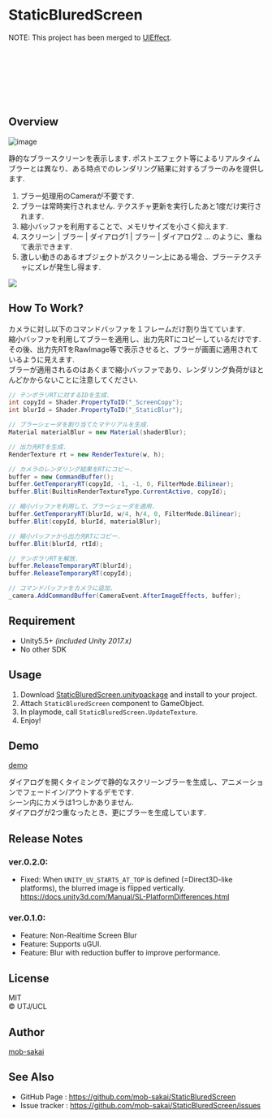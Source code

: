 StaticBluredScreen
===

NOTE: This project has been merged to [UIEffect](https://github.com/mob-sakai/UIEffect).

<br>
<br>
<br>
<br>
<br>
<br>

## Overview

![image](https://user-images.githubusercontent.com/12690315/33933482-3238bd34-e039-11e7-864c-bb22f8be9e5e.png)

静的なブラースクリーンを表示します.
ポストエフェクト等によるリアルタイムブラーとは異なり、ある時点でのレンダリング結果に対するブラーのみを提供します.

1. ブラー処理用のCameraが不要です.
2. ブラーは常時実行されません. テクスチャ更新を実行したあと1度だけ実行されます.
3. 縮小バッファを利用することで、メモリサイズを小さく抑えます.
4. スクリーン | ブラー | ダイアログ1 | ブラー | ダイアログ2 ... のように、重ねて表示できます.
5. 激しい動きのあるオブジェクトがスクリーン上にある場合、ブラーテクスチャにズレが発生し得ます.

![](https://user-images.githubusercontent.com/12690315/33972462-5c8d1d04-e0c1-11e7-8e04-a8089a208f0d.gif)




## How To Work?

カメラに対し以下のコマンドバッファを１フレームだけ割り当てています.  
縮小バッファを利用してブラーを適用し、出力先RTにコピーしているだけです.  
その後、出力先RTをRawImage等で表示させると、ブラーが画面に適用されているように見えます.  
ブラーが適用されるのはあくまで縮小バッファであり、レンダリング負荷がほとんどかからないことに注意してください.

```cs
// テンポラリRTに対するIDを生成.
int copyId = Shader.PropertyToID("_ScreenCopy");
int blurId = Shader.PropertyToID("_StaticBlur");

// ブラーシェーダを割り当てたマテリアルを生成.
Material materialBlur = new Material(shaderBlur);

// 出力先RTを生成.
RenderTexture rt = new RenderTexture(w, h);

// カメラのレンダリング結果をRTにコピー.
buffer = new CommandBuffer();
buffer.GetTemporaryRT(copyId, -1, -1, 0, FilterMode.Bilinear);
buffer.Blit(BuiltinRenderTextureType.CurrentActive, copyId);

// 縮小バッファを利用して、ブラーシェーダを適用.
buffer.GetTemporaryRT(blurId, w/4, h/4, 0, FilterMode.Bilinear);
buffer.Blit(copyId, blurId, materialBlur);

// 縮小バッファから出力先RTにコピー.
buffer.Blit(blurId, rtId);

// テンポラリRTを解放.
buffer.ReleaseTemporaryRT(blurId);
buffer.ReleaseTemporaryRT(copyId);

// コマンドバッファをカメラに追加.
_camera.AddCommandBuffer(CameraEvent.AfterImageEffects, buffer);
```




## Requirement

* Unity5.5+ *(included Unity 2017.x)*
* No other SDK




## Usage

1. Download [StaticBluredScreen.unitypackage](https://github.com/mob-sakai/StaticBluredScreen/raw/master/StaticBluredScreen.unitypackage) and install to your project.
1. Attach `StaticBluredScreen` component to GameObject.
1. In playmode, call `StaticBluredScreen.UpdateTexture`.
1. Enjoy!




## Demo

[demo](https://developer.cloud.unity3d.com/share/-kw9dNzDxX/webgl/)

ダイアログを開くタイミングで静的なスクリーンブラーを生成し、アニメーションでフェードイン/アウトするデモです.  
シーン内にカメラは1つしかありません.  
ダイアログが2つ重なったとき、更にブラーを生成しています.



## Release Notes

### ver.0.2.0:

* Fixed: When `UNITY_UV_STARTS_AT_TOP` is defined (=Direct3D-like platforms), the blurred image is flipped vertically.  
https://docs.unity3d.com/Manual/SL-PlatformDifferences.html

### ver.0.1.0:

* Feature: Non-Realtime Screen Blur
* Feature: Supports uGUI.
* Feature: Blur with reduction buffer to improve performance.




## License

MIT  
© UTJ/UCL


## Author

[mob-sakai](https://github.com/mob-sakai)




## See Also

* GitHub Page : https://github.com/mob-sakai/StaticBluredScreen
* Issue tracker : https://github.com/mob-sakai/StaticBluredScreen/issues
